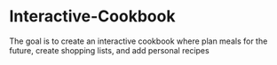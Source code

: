 # Interactive-Cookbook
The goal is to create an interactive cookbook where plan meals for the future, create shopping lists, and add personal recipes
